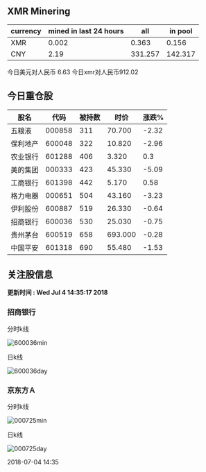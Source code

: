 ## XMR Minering

|currency|mined in last 24 hours|all|in pool|
|---|---|---|---|
|XMR|0.002|0.363|0.156|
|CNY|2.19|331.257|142.317|

今日美元对人民币 6.63	今日xmr对人民币912.02


## 今日重仓股 

|股名|代码|被持数|时价|涨跌%|
|---|---|---|---|---|
|五粮液|000858|311|70.700|-2.32|
|保利地产|600048|322|10.820|-2.96|
|农业银行|601288|406|3.320|0.3|
|美的集团|000333|423|45.330|-5.09|
|工商银行|601398|442|5.170|0.58|
|格力电器|000651|504|43.160|-3.23|
|伊利股份|600887|519|26.330|-0.64|
|招商银行|600036|530|25.030|-0.75|
|贵州茅台|600519|658|693.000|-0.28|
|中国平安|601318|690|55.480|-1.53|

## 关注股信息
**更新时间 : Wed Jul  4 14:35:17 2018**
### 招商银行 
分时k线

![600036min](http://image.sinajs.cn/newchart/min/n/sh600036.gif)

日k线

![600036day](http://image.sinajs.cn/newchart/daily/n/sh600036.gif)

### 京东方Ａ 
分时k线

![000725min](http://image.sinajs.cn/newchart/min/n/sz000725.gif)

日k线

![000725day](http://image.sinajs.cn/newchart/daily/n/sz000725.gif)

2018-07-04 14:35